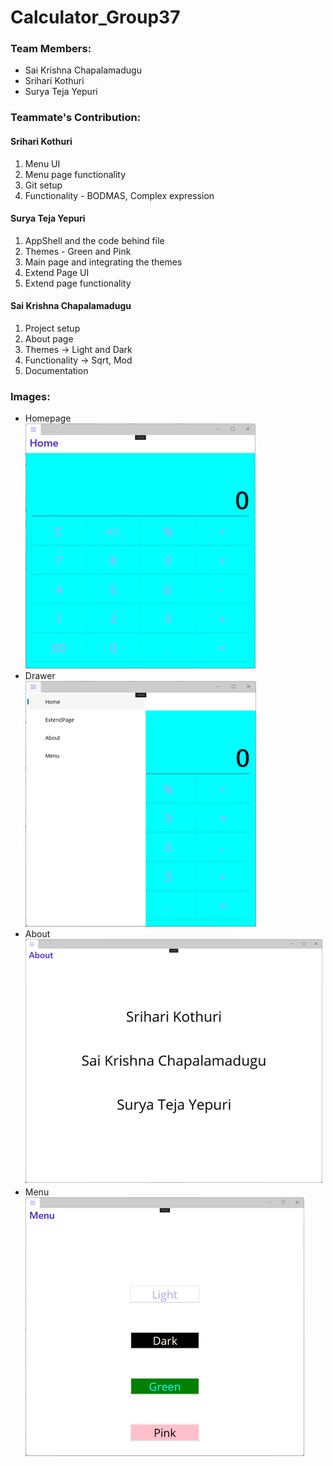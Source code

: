 # Calculator_Group37

### Team Members: 
- Sai Krishna Chapalamadugu  
- Srihari Kothuri  
- Surya Teja Yepuri  

### Teammate's Contribution:  
#### Srihari Kothuri  
  1. Menu UI  
  1. Menu page functionality  
  1. Git setup
  1. Functionality - BODMAS, Complex expression
  
  
#### Surya Teja Yepuri  
  1. AppShell and the code behind file
  1. Themes - Green and Pink
  1. Main page and integrating the themes
  2. Extend Page UI  
  3. Extend page functionality  


#### Sai Krishna Chapalamadugu  
  1. Project setup
  1. About page
  1. Themes -> Light and Dark
  1. Functionality -> Sqrt, Mod
  1. Documentation



### Images:  

- Homepage  
![Homepage](https://raw.githubusercontent.com/harikothuri/Calculator_Group37/main/images/Homepage.png)  
- Drawer  
![Drawer](https://raw.githubusercontent.com/harikothuri/Calculator_Group37/main/images/Drawer.png)  
- About  
![About](https://raw.githubusercontent.com/harikothuri/Calculator_Group37/main/images/About.png)  
- Menu  
![Menu](https://raw.githubusercontent.com/harikothuri/Calculator_Group37/main/images/Menu.png) 



